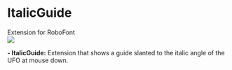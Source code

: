 ItalicGuide
==========

Extension for RoboFont<br>
<img src="https://github.com/sansplomb/ItalicGuide/blob/master/ItalicGuide.png?raw=true" />

<b>- ItalicGuide:</b>  Extension that shows a guide slanted to the italic angle of the UFO at mouse down.
